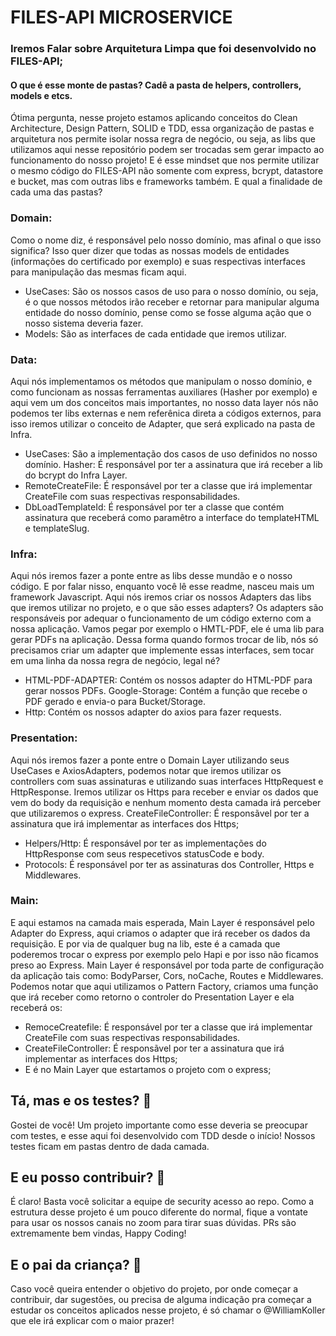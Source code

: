 # FILES-API MICROSERVICE
### Iremos Falar sobre Arquitetura Limpa que foi desenvolvido no FILES-API;

#### O que é esse monte de pastas? Cadê a pasta de helpers, controllers, models e etcs.

Ótima pergunta, nesse projeto estamos aplicando conceitos do Clean Architecture, Design Pattern, SOLID e TDD, essa organização de pastas e arquitetura nos permite isolar nossa regra de negócio, ou seja, as libs que utilizamos aqui nesse repositório podem ser trocadas sem gerar impacto ao funcionamento do nosso projeto! E é esse mindset que nos permite utilizar o mesmo código do FILES-API não somente com express, bcrypt, datastore e bucket, mas com outras libs e frameworks também. E qual a finalidade de cada uma das pastas?

### Domain:
Como o nome diz, é responsável pelo nosso domínio, mas afinal o que isso significa? Isso quer dizer que todas as nossas models de entidades (informações do certificado por exemplo) e suas respectivas interfaces para manipulação das mesmas ficam aqui.

* UseCases: São os nossos casos de uso para o nosso domínio, ou seja, é o que nossos métodos irão receber e retornar para manipular alguma entidade do nosso domínio, pense como se fosse alguma ação que o nosso sistema deveria fazer.
* Models: São as interfaces de cada entidade que iremos utilizar.

### Data:
Aqui nós implementamos os métodos que manipulam o nosso domínio, e como funcionam as nossas ferramentas auxiliares (Hasher por exemplo) e aqui vem um dos conceitos mais importantes, no nosso data layer nós não podemos ter libs externas e nem referênica direta a códigos externos, para isso iremos utilizar o conceito de Adapter, que será explicado na pasta de Infra.

* UseCases: São a implementação dos casos de uso definidos no nosso domínio.
Hasher: É responsável por ter a assinatura que irá receber a lib do bcrypt do Infra Layer.
* RemoteCreateFile: É responsável por ter a classe que irá implementar CreateFile com suas respectivas responsabilidades.
* DbLoadTemplateId: É responsável por ter a classe que contém assinatura que receberá como paramêtro a interface do templateHTML e templateSlug.

### Infra:
Aqui nós iremos fazer a ponte entre as libs desse mundão e o nosso código. E por falar nisso, enquanto você lê esse readme, nasceu mais um framework Javascript. Aqui nós iremos criar os nossos Adapters das libs que iremos utilizar no projeto, e o que são esses adapters? Os adapters são responsáveis por adequar o funcionamento de um código externo com a nossa aplicação. Vamos pegar por exemplo o HMTL-PDF, ele é uma lib para gerar PDFs na aplicação. Dessa forma quando formos trocar de lib, nós só precisamos criar um adapter que implemente essas interfaces, sem tocar em uma linha da nossa regra de negócio, legal né?

* HTML-PDF-ADAPTER: Contém os nossos adapter do HTML-PDF para gerar nossos PDFs.
Google-Storage: Contém a função que recebe o PDF gerado e envia-o para Bucket/Storage.
* Http: Contém os nossos adapter do axios para fazer requests.

### Presentation:
Aqui nós iremos fazer a ponte entre o Domain Layer utilizando seus UseCases e AxiosAdapters, podemos notar que iremos utilizar os controllers com suas assinaturas e utilizando suas interfaces HttpRequest e HttpResponse. Iremos utilizar os Https para receber e enviar os dados que vem do body da requisição e nenhum momento desta camada irá perceber que utilizaremos o express.
CreateFileController: É responsãvel por ter a assinatura que irá implementar as interfaces dos Https;
* Helpers/Http: É responsável por ter as implementações do HttpResponse com seus respecetivos statusCode e body.
* Protocols: É responsável por ter as assinaturas dos  Controller, Https e Middlewares.

### Main: 
E aqui estamos na camada mais esperada, Main Layer é responsável pelo Adapter do Express, aqui criamos o adapter que irá receber os dados da requisição. E por via de qualquer bug na lib, este é a camada que poderemos trocar o express por exemplo pelo Hapi e por isso não ficamos preso ao Express. Main Layer é responsável por toda parte de configuração da aplicação tais como: BodyParser, Cors, noCache, Routes e Middlewares. Podemos notar que aqui utilizamos o Pattern Factory, criamos uma função que irá receber como retorno o controler do Presentation Layer e ela receberá os:
* RemoceCreatefile: É responsável por ter a classe que irá implementar CreateFile com suas respectivas responsabilidades.
* CreateFileController: É responsãvel por ter a assinatura que irá implementar as interfaces dos Https;
* E é no Main Layer que estartamos o projeto com o express;


## Tá, mas e os testes? :microscope:
Gostei de você! Um projeto importante como esse deveria se preocupar com testes, e esse aqui foi desenvolvido com TDD desde o início! Nossos testes ficam em pastas dentro de dada camada.

## E eu posso contribuir? :rocket:

É claro! Basta você solicitar a equipe de security acesso ao repo. Como a estrutura desse projeto é um pouco diferente do normal, fique a vontate para usar os nossos canais no zoom para tirar suas dúvidas. PRs são extremamente bem vindas, Happy Coding!
## E o pai da criança? :baby:
Caso você queira entender o objetivo do projeto, por onde começar a contribuir, dar sugestões, ou precisa de alguma indicação pra começar a estudar os conceitos aplicados nesse projeto, é só chamar o @WilliamKoller que ele irá explicar com o maior prazer!
